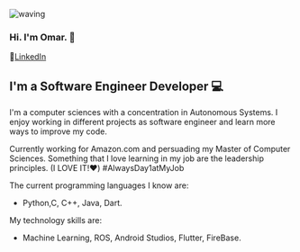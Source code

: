 ![waving](https://capsule-render.vercel.app/api?type=waving&height=200&text=Omar%20Mateo&fontAlign=40&fontAlignY=40&color=gradient)
### Hi. I'm Omar. 👋
👔[LinkedIn](https://www.linkedin.com/in/omar-mateo-056402225/)

## I'm a Software Engineer Developer 💻

I'm a computer sciences with a concentration in Autonomous Systems. I enjoy working in different projects as 
software engineer and learn more ways to improve my code. 

Currently working for Amazon.com and persuading my Master of Computer Sciences.
Something that I love learning in my job are the leadership principles. (I LOVE IT!❤️)
#AlwaysDay1atMyJob

The current programming languages I know are:
* Python,C, C++, Java, Dart.

My technology skills are:
* Machine Learning, ROS, Android Studios, Flutter, FireBase.
